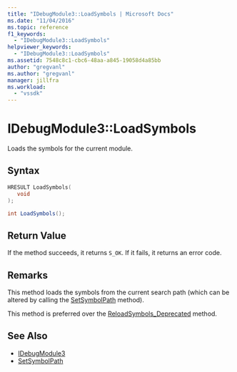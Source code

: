 ```yaml
---
title: "IDebugModule3::LoadSymbols | Microsoft Docs"
ms.date: "11/04/2016"
ms.topic: reference
f1_keywords:
  - "IDebugModule3::LoadSymbols"
helpviewer_keywords:
  - "IDebugModule3::LoadSymbols"
ms.assetid: 7548c8c1-cbc6-48aa-a845-19058d4a85bb
author: "gregvanl"
ms.author: "gregvanl"
manager: jillfra
ms.workload:
  - "vssdk"
---
```

# IDebugModule3::LoadSymbols
Loads the symbols for the current module.

## Syntax

```cpp
HRESULT LoadSymbols(
   void
);
```

```csharp
int LoadSymbols();
```

## Return Value
 If the method succeeds, it returns `S_OK`. If it fails, it returns an error code.

## Remarks
 This method loads the symbols from the current search path (which can be altered by calling the [SetSymbolPath](../../../extensibility/debugger/reference/idebugengine3-setsymbolpath.md) method).

 This method is preferred over the [ReloadSymbols_Deprecated](../../../extensibility/debugger/reference/idebugmodule2-reloadsymbols-deprecated.md) method.

## See Also
- [IDebugModule3](../../../extensibility/debugger/reference/idebugmodule3.md)
- [SetSymbolPath](../../../extensibility/debugger/reference/idebugengine3-setsymbolpath.md)